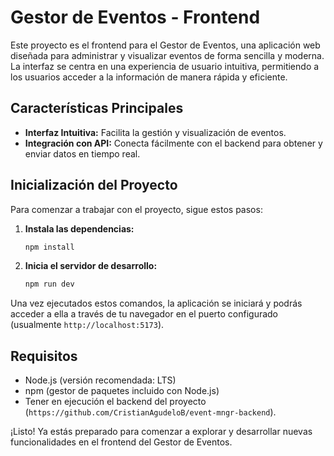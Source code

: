 
# Gestor de Eventos - Frontend

Este proyecto es el frontend para el Gestor de Eventos, una aplicación web diseñada para administrar y visualizar eventos de forma sencilla y moderna. La interfaz se centra en una experiencia de usuario intuitiva, permitiendo a los usuarios acceder a la información de manera rápida y eficiente.

## Características Principales

- **Interfaz Intuitiva:** Facilita la gestión y visualización de eventos.
- **Integración con API:** Conecta fácilmente con el backend para obtener y enviar datos en tiempo real.

## Inicialización del Proyecto

Para comenzar a trabajar con el proyecto, sigue estos pasos:

1. **Instala las dependencias:**
   ```bash
   npm install
   ```

2. **Inicia el servidor de desarrollo:**
   ```bash
   npm run dev
   ```

Una vez ejecutados estos comandos, la aplicación se iniciará y podrás acceder a ella a través de tu navegador en el puerto configurado (usualmente `http://localhost:5173`).

## Requisitos

- Node.js (versión recomendada: LTS)
- npm (gestor de paquetes incluido con Node.js)
- Tener en ejecución el backend del proyecto (`https://github.com/CristianAgudeloB/event-mngr-backend`).

¡Listo! Ya estás preparado para comenzar a explorar y desarrollar nuevas funcionalidades en el frontend del Gestor de Eventos.
